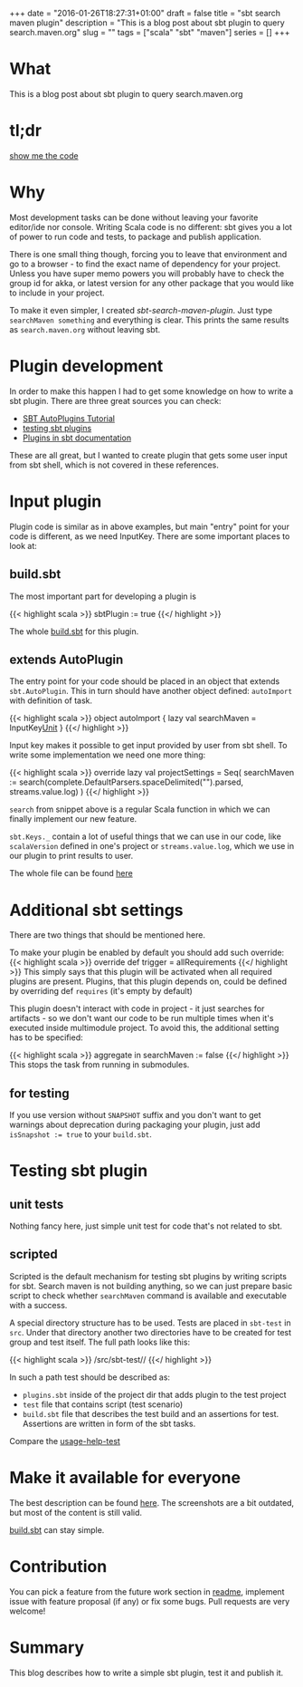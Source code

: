 +++
date = "2016-01-26T18:27:31+01:00"
draft = false
title = "sbt search maven plugin"
description = "This is a blog post about sbt plugin to query search.maven.org"
slug = ""
tags = ["scala" "sbt" "maven"]
series = []
+++

# What

This is a blog post about sbt plugin to query search.maven.org

# tl;dr

[show me the code](https://github.com/blstream/sbt-search-maven-plugin)

# Why

Most development tasks can be done without leaving your favorite editor/ide nor console.
Writing Scala code is no different: sbt gives you a lot of power to run code and tests, to package and publish application.

There is one small thing though, forcing you to leave that environment and go to a browser - to find the exact name of dependency for your project.
Unless you have super memo powers you will probably have to check the group id for akka, or latest version for any other package that you would like to include in your project.

To make it even simpler, I created *sbt-search-maven-plugin*. Just type `searchMaven something` and everything is clear. This prints the same results as `search.maven.org` without leaving sbt.

# Plugin development

In order to make this happen I had to get some knowledge on how to write a sbt plugin. There are three great sources you can check:

* [SBT AutoPlugins Tutorial](http://mukis.de/pages/sbt-autoplugins-tutorial/)
* [testing sbt plugins](http://eed3si9n.com/testing-sbt-plugins)
* [Plugins in sbt documentation](http://www.scala-sbt.org/0.13/docs/Plugins.html)

These are all great, but I wanted to create plugin that gets some user input from sbt shell, which is not covered in these references.

# Input plugin

Plugin code is similar as in above examples, but main "entry" point for your code is different, as we need InputKey.
There are some important places to look at:

## build.sbt

The most important part for developing a plugin is

{{< highlight scala >}}
sbtPlugin := true
{{</ highlight >}}

The whole [build.sbt](https://github.com/blstream/sbt-search-maven-plugin/blob/master/build.sbt) for this plugin.

## extends AutoPlugin

The entry point for your code should be placed in an object that extends `sbt.AutoPlugin`. This in turn should have another object defined: `autoImport` with definition of task.

{{< highlight scala >}}
object autoImport {
  lazy val searchMaven = InputKey[Unit]("searchMaven", "Search maven")
}
{{</ highlight >}}

Input key makes it possible to get input provided by user from sbt shell. To write some implementation we need one more thing:

{{< highlight scala >}}
override lazy val projectSettings = Seq(
  searchMaven := search(complete.DefaultParsers.spaceDelimited("<arg>").parsed, streams.value.log)
)
{{</ highlight >}}

`search` from snippet above is a regular Scala function in which we can finally implement our new feature.

`sbt.Keys._` contain a lot of useful things that we can use in our code, like `scalaVersion` defined in one's project or `streams.value.log`, which we use in our plugin to print results to user.

The whole file can be found [here](https://github.com/blstream/sbt-search-maven-plugin/blob/master/src/main/scala/com/blstream/sbtsearchmavenplugin/SbtSearchMavenPlugin.scala)

# Additional sbt settings

There are two things that should be mentioned here.

To make your plugin be enabled by default you should add such override:
{{< highlight scala >}}
override def trigger = allRequirements
{{</ highlight >}}
This simply says that this plugin will be activated when all required plugins are present. Plugins, that this plugin depends on, could be defined by overriding def `requires` (it's empty by default)

This plugin doesn't interact with code in project - it just searches for artifacts - so we don't want our code to be run multiple times when it's executed inside multimodule project.
To avoid this, the additional setting has to be specified:

{{< highlight scala >}}
aggregate in searchMaven := false
{{</ highlight >}}
This stops the task from running in submodules.

## for testing

If you use version without `SNAPSHOT` suffix and you don't want to get warnings about deprecation during packaging your plugin, just add  `isSnapshot := true`  to your `build.sbt`.

# Testing sbt plugin

## unit tests

Nothing fancy here, just simple unit test for code that's not related to sbt.

## scripted

Scripted is the default mechanism for testing sbt plugins by writing scripts for sbt. Search maven is not building anything,
so we can just prepare basic script to check whether `searchMaven` command is available and executable with a success.

A special directory structure has to be used. Tests are placed in `sbt-test` in `src`. Under that directory another two directories have to be created for test group and test itself. The full path looks like this:

{{< highlight scala >}}
<projectHome>/src/sbt-test/<testGroup>/<testName>
{{</ highlight >}}

In such a path test should be described as:

* `plugins.sbt` inside of the project dir that adds plugin to the test project
* `test` file that contains script (test scenario)
* `build.sbt` file that describes the test build and an assertions for test. Assertions are written in form of the sbt tasks.

Compare the [usage-help-test](https://github.com/blstream/sbt-search-maven-plugin/tree/master/src/sbt-test/test-group/usage-help-test)

# Make it available for everyone

The best description can be found [here](http://www.scala-sbt.org/0.13/docs/Bintray-For-Plugins.html). The screenshots are a bit outdated, but most of the content is still valid.

[build.sbt](https://github.com/blstream/sbt-search-maven-plugin/blob/master/build.sbt) can stay simple.

# Contribution

You can pick a feature from the future work section in [readme](https://github.com/blstream/sbt-search-maven-plugin),
implement issue with feature proposal (if any) or fix some bugs. Pull requests are very welcome!

# Summary

This blog describes how to write a simple sbt plugin, test it and publish it.

